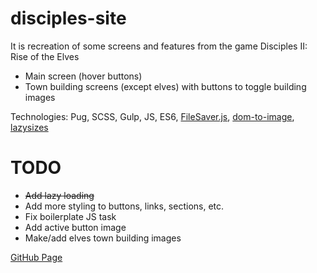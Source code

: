 # disciples-site
It is recreation of some screens and features from the game Disciples II: Rise of the Elves

- Main screen (hover buttons)
- Town building screens (except elves) with buttons to toggle building images

Technologies: Pug, SCSS, Gulp, JS, ES6, [FileSaver.js](https://github.com/eligrey/FileSaver.js), [dom-to-image](https://github.com/tsayen/dom-to-image), [lazysizes](https://github.com/aFarkas/lazysizes)

# TODO
- <s>Add lazy loading</s>
- Add more styling to buttons, links, sections, etc.
- Fix boilerplate JS task
- Add active button image
- Make/add elves town building images

[GitHub Page](https://s-pyadyshev.github.io/disciples-site)
